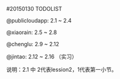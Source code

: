 #20150130 TODOLIST

@publicloudapp: 2.1 ~ 2.4

@xiaorain: 2.5 ~ 2.8

@chenglu: 2.9 ~ 2.12

@jintao: 2.12 ~ 2.16 （实习）

说明：2.1 中 2代表lession2，1代表第一小节。
